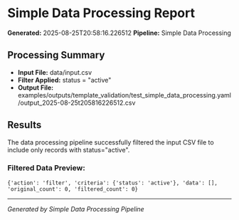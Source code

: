 # Simple Data Processing Report

**Generated:** 2025-08-25T20:58:16.226512
**Pipeline:** Simple Data Processing

## Processing Summary

- **Input File:** data/input.csv
- **Filter Applied:** status = "active"
- **Output File:** examples/outputs/template_validation/test_simple_data_processing.yaml/output_2025-08-25t205816226512.csv

## Results

The data processing pipeline successfully filtered the input CSV file to include only records with status="active".

### Filtered Data Preview:
```csv
{'action': 'filter', 'criteria': {'status': 'active'}, 'data': [], 'original_count': 0, 'filtered_count': 0}
```

---
*Generated by Simple Data Processing Pipeline*
